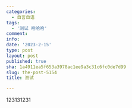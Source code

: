```yaml
---
categories:
  - 自言自语
tags:
  - '测试 哈哈哈'
comment: 
info: 
date: '2023-2-15'
type: post
layout: post
published: true
sha: 1a4911ea5f653a3978ac1ee9a3c31c6fc0de7d99
slug: the-post-5154
title: 测试

---
```


123131231